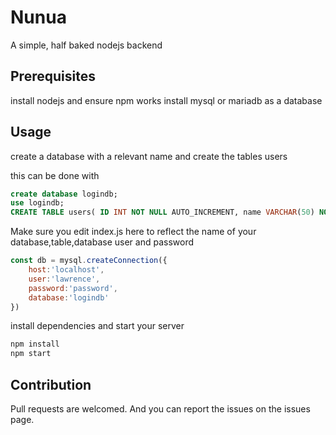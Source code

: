 # Nunua
A simple, half baked nodejs backend

## Prerequisites
install nodejs and ensure npm works
install mysql or mariadb as a database

## Usage
create a database with a relevant name and create the tables users

this can be done with
```sql
create database logindb;
use logindb;
CREATE TABLE users( ID INT NOT NULL AUTO_INCREMENT, name VARCHAR(50) NOT NULL, email VARCHAR(50) NOT NULL, password VARCHAR(255) NOT NULL, PRIMARY KEY ( ID ) );
```
Make sure you edit index.js here to reflect the name of your database,table,database user and password
```js
const db = mysql.createConnection({
    host:'localhost',
    user:'lawrence',
    password:'password',
    database:'logindb'
})
```
install dependencies and start your server

```bash
npm install
npm start
```

## Contribution
Pull requests are welcomed.
And you can report the issues on the issues page.